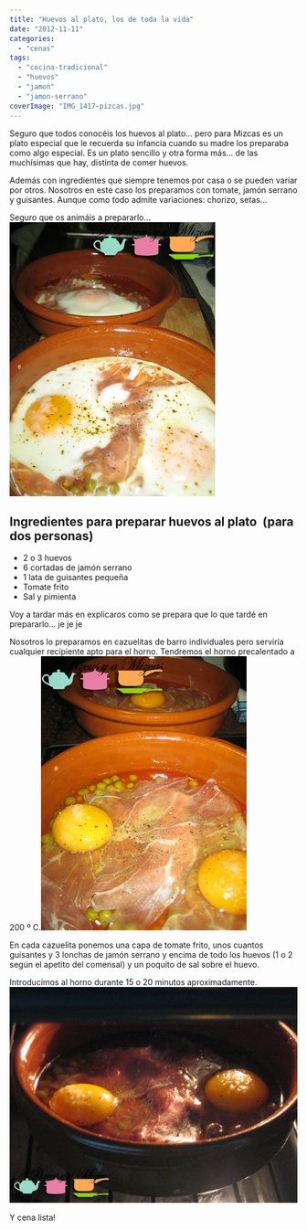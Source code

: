```yaml
---
title: "Huevos al plato, los de toda la vida"
date: "2012-11-11"
categories:
  - "cenas"
tags:
  - "cocina-tradicional"
  - "huevos"
  - "jamon"
  - "jamon-serrano"
coverImage: "IMG_1417-pizcas.jpg"
---
```


Seguro que todos conocéis los huevos al plato… pero para Mizcas es un plato especial que le recuerda su infancia cuando su madre los preparaba como algo especial. Es un plato sencillo y otra forma más… de las muchísimas que hay, distinta de comer huevos.

Además con ingredientes que siempre tenemos por casa o se pueden variar por otros. Nosotros en este caso los preparamos con tomate, jamón serrano y guisantes. Aunque como todo admite variaciones: chorizo, setas…

Seguro que os animáis a prepararlo…![Asi nos quedaron los huevos al plato](images/IMG_1417-pizcas.jpg "IMG_1417 (pizcas)")



## Ingredientes para preparar huevos al plato  (para dos personas)

- 2 o 3 huevos
- 6 cortadas de jamón serrano
- 1 lata de guisantes pequeña
- Tomate frito
- Sal y pimienta

Voy a tardar más en explicaros como se prepara que lo que tardé en prepararlo… je je je

Nosotros lo preparamos en cazuelitas de barro individuales pero serviría cualquier recipiente apto para el horno. Tendremos el horno precalentado a 200 º C.![Huevos al plato antes de pasar por el horno](images/IMG_1400-pizcas.jpg "IMG_1400 (pizcas)")

En cada cazuelita ponemos una capa de tomate frito, unos cuantos guisantes y 3 lonchas de jamón serrano y encima de todo los huevos (1 o 2 según el apetito del comensal) y un poquito de sal sobre el huevo.

Introducimos al horno durante 15 o 20 minutos aproximadamente.![](images/IMG_1407-pizcas.jpg "IMG_1407 (pizcas)")

Y cena lista!
